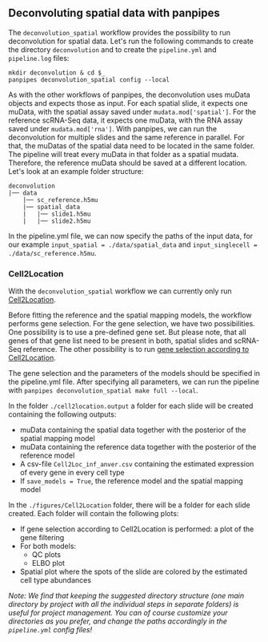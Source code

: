 ## Deconvoluting spatial data with panpipes

The `deconvolution_spatial` workflow provides the possibility to run deconvolution for spatial data. 
Let's run the following commands to create the directory `deconvolution` and to create the `pipeline.yml` and `pipeline.log` files: 
```
mkdir deconvolution & cd $_
panpipes deconvolution_spatial config --local
```

As with the other workflows of panpipes, the deconvolution uses muData objects and expects those as input. For each spatial slide, it expects one muData, with the spatial assay saved under `mudata.mod['spatial']`. For the reference scRNA-Seq data, it expects one muData, with the RNA assay saved under `mudata.mod['rna']`. 
With panpipes, we can run the deconvolution for multiple slides and the same reference in parallel. For that, the muDatas of the spatial data need to be located in the same folder. The pipeline will treat every muData in that folder as a spatial mudata. Therefore, the reference muData should be saved at a different location. Let's look at an example folder structure: 

```
deconvolution
|──	data
	|── sc_reference.h5mu
	|── spatial_data
	|	|── slide1.h5mu
	|	|── slide2.h5mu
```

In the pipeline.yml file, we can now specify the paths of the input data, for our example `input_spatial = ./data/spatial_data` and `input_singlecell = ./data/sc_reference.h5mu`.


### Cell2Location

With the `deconvolution_spatial` workflow we can currently only run [Cell2Location](https://doi.org/10.1038/s41587-021-01139-4). 

Before fitting the reference and the spatial mapping models, the workflow performs gene selection. 
For the gene selection, we have two possibilities. One possibility is to use a pre-defined gene set. But please note, that all genes of that gene list need to be present in both, spatial slides and scRNA-Seq reference. The other possibility is to run [gene selection according to Cell2Location](https://cell2location.readthedocs.io/en/latest/cell2location.utils.filtering.html).

The gene selection and the parameters of the models should be specified in the pipeline.yml file. 
After specifying all parameters, we can run the pipeline with `panpipes deconvolution_spatial make full --local`.

	
In the folder `./cell2location.output` a folder for each slide will be created containing the following outputs: 
* muData containing the spatial data together with the posterior of the spatial mapping model
* muData containing the reference data together with the posterior of the reference model
* A csv-file `Cell2Loc_inf_anver.csv` containing the estimated expression of every gene in every cell type 
* If `save_models = True`, the reference model and the spatial mapping model 
	
In the `./figures/Cell2Location` folder, there will be a folder for each slide created. Each folder will contain the following plots: 
* If gene selection according to Cell2Location is performed: a plot of the gene filtering
* For both models:
  * QC plots
  * ELBO plot
* Spatial plot where the spots of the slide are colored by the estimated cell type abundances 



*Note: We find that keeping the suggested directory structure (one main directory by project with all the individual steps in separate folders) is useful for project management. You can of course customize your directories as you prefer, and change the paths accordingly in the `pipeline.yml` config files!*
